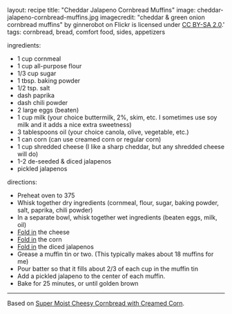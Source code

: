 layout: recipe
title:  "Cheddar Jalapeno Cornbread Muffins"
image: cheddar-jalapeno-cornbread-muffins.jpg
imagecredit: "cheddar & green onion cornbread muffins" by ginnerobot on Flickr is licensed under [CC BY-SA 2.0](https://creativecommons.org/licenses/by-sa/2.0/?ref=openverse).'
tags: cornbread, bread, comfort food, sides, appetizers

ingredients:
- 1 cup cornmeal
- 1 cup all-purpose flour
- 1/3 cup sugar
- 1 tbsp. baking powder
- 1/2 tsp. salt
- dash paprika
- dash chili powder
- 2 large eggs (beaten)
- 1 cup milk (your choice buttermilk, 2%, skim, etc. I sometimes use soy milk and it adds a nice extra sweetness)
- 3 tablespoons oil (your choice canola, olive, vegetable, etc.)
- 1 can corn (can use creamed corn or regular corn)
- 1 cup shredded cheese (I like a sharp cheddar, but any shredded cheese will do)
- 1-2 de-seeded & diced jalapenos
- pickled jalapenos

directions:
- Preheat oven to 375
- Whisk together dry ingredients (cornmeal, flour, sugar, baking powder, salt, paprika, chili powder)
- In a separate bowl, whisk together wet ingredients (beaten eggs, milk, oil)
- [Fold in](https://media.giphy.com/media/v1.Y2lkPTc5MGI3NjExbWkza3RkN3V0c2hyaWhiM3V4NGwxdHI5ZmN6aTQ3MzNkcDlvOTR6biZlcD12MV9naWZzX3NlYXJjaCZjdD1n/xT9IgzFnSqzt2Sp3EI/giphy.gif) the cheese
- [Fold in](https://media.giphy.com/media/v1.Y2lkPTc5MGI3NjExbWkza3RkN3V0c2hyaWhiM3V4NGwxdHI5ZmN6aTQ3MzNkcDlvOTR6biZlcD12MV9naWZzX3NlYXJjaCZjdD1n/fVnDmzPGlSnZJ5kEIz/giphy.gif) the corn
- [Fold in](https://media.giphy.com/media/v1.Y2lkPTc5MGI3NjExbWkza3RkN3V0c2hyaWhiM3V4NGwxdHI5ZmN6aTQ3MzNkcDlvOTR6biZlcD12MV9naWZzX3NlYXJjaCZjdD1n/WQTqIoim4mjrcY9BAW/giphy.gif) the diced jalapenos
- Grease a muffin tin or two. (This typically makes about 18 muffins for me)
- Pour batter so that it fills about 2/3 of each cup in the muffin tin 
- Add a pickled jalapeno to the center of each muffin. 
- Bake for 25 minutes, or until golden brown 


---

Based on [Super Moist Cheesy Cornbread with Creamed Corn](hhttps://highlandsranchfoodie.com/moist-cornbread-recipe/?epik=dj0yJnU9aHJxek0xblNBTmFGZGxYbE4zR25ydGtWeDFPcHZmUlMmcD0wJm49TlNMNGxCZXlpekJKazllZ3p0MXQ4dyZ0PUFBQUFBR2YtWW13).